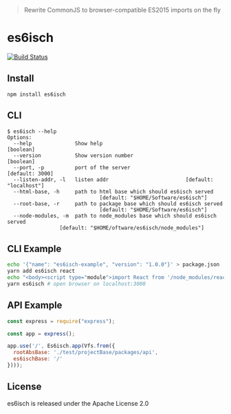 > Rewrite CommonJS to browser-compatible ES2015 imports on the fly

# es6isch

[![Build Status](https://travis-ci.org/mabels/es6isch.svg?branch=master)](https://travis-ci.org/mabels/es6isch)

## Install

```
npm install es6isch
```

## CLI

```
$ es6isch --help
Options:
  --help              Show help                                        [boolean]
  --version           Show version number                              [boolean]
  --port, -p          port of the server                         [default: 3000]
  --listen-addr, -l   listen addr                         [default: "localhost"]
  --html-base, -h     path to html base which should es6isch served
                              [default: "$HOME/Software/es6isch"]
  --root-base, -r     path to package base which should es6isch served
                              [default: "$HOME/Software/es6isch"]
  --node-modules, -m  path to node_modules base which should es6isch served
                 [default: "$HOME/oftware/es6isch/node_modules"]
```

## CLI Example

```bash
echo '{"name": "es6isch-example", "version": "1.0.0"}' > package.json
yarn add es6isch react
echo "<body><script type="module">import React from '/node_modules/react'; console.log(React)</script></body>" > index.html
yarn es6isch # open browser on localhost:3000
```


## API Example

```js
const express = require("express");

const app = express();

app.use('/', Es6isch.app(Vfs.from({
  rootAbsBase: './test/projectBase/packages/api',
  es6ischBase: '/'
})));
```

## License
es6isch is released under the Apache License 2.0

